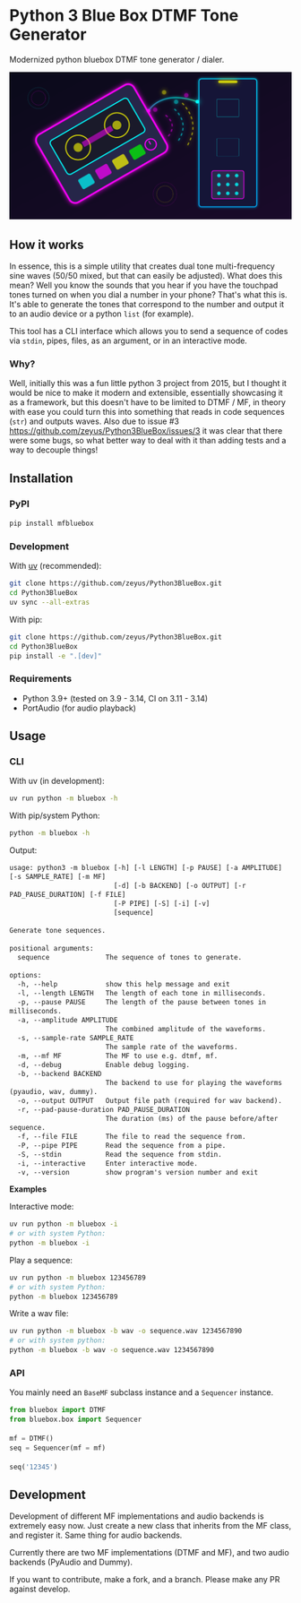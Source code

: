 # Python 3 Blue Box DTMF Tone Generator

Modernized python bluebox DTMF tone generator / dialer.

![BlueBox Phreaking](./blue-box.png)


## How it works

In essence, this is a simple utility that creates dual tone multi-frequency sine waves (50/50 mixed, but that can easily be adjusted). What does this mean? Well you know the sounds that you hear if you have the touchpad tones turned on when you dial a number in your phone? That's what this is. It's able to generate the tones that correspond to the number and output it to an audio device or a python `list` (for example).

This tool has a CLI interface which allows you to send a sequence of codes via `stdin`, pipes, files, as an argument, or in an interactive mode.

### Why?

Well, initially this was a fun little python 3 project from 2015, but I thought it would be nice to make it modern and extensible, essentially showcasing it as a framework, but this doesn't have to be limited to DTMF / MF, in theory with ease you could turn this into something that reads in code sequences (`str`) and outputs waves. Also due to issue #3 https://github.com/zeyus/Python3BlueBox/issues/3 it was clear that there were some bugs, so what better way to deal with it than adding tests and a way to decouple things!


## Installation

### PyPI

```bash
pip install mfbluebox
```

### Development

With [uv](https://github.com/astral-sh/uv) (recommended):

```bash
git clone https://github.com/zeyus/Python3BlueBox.git
cd Python3BlueBox
uv sync --all-extras
```

With pip:

```bash
git clone https://github.com/zeyus/Python3BlueBox.git
cd Python3BlueBox
pip install -e ".[dev]"
```

### Requirements

- Python 3.9+ (tested on 3.9 - 3.14, CI on 3.11 - 3.14)
- PortAudio (for audio playback)

## Usage

### CLI

With uv (in development):

```bash
uv run python -m bluebox -h
```

With pip/system Python:

```bash
python -m bluebox -h
```

Output:

```
usage: python3 -m bluebox [-h] [-l LENGTH] [-p PAUSE] [-a AMPLITUDE] [-s SAMPLE_RATE] [-m MF]
                          [-d] [-b BACKEND] [-o OUTPUT] [-r PAD_PAUSE_DURATION] [-f FILE]
                          [-P PIPE] [-S] [-i] [-v]
                          [sequence]

Generate tone sequences.

positional arguments:
  sequence              The sequence of tones to generate.

options:
  -h, --help            show this help message and exit
  -l, --length LENGTH   The length of each tone in milliseconds.
  -p, --pause PAUSE     The length of the pause between tones in milliseconds.
  -a, --amplitude AMPLITUDE
                        The combined amplitude of the waveforms.
  -s, --sample-rate SAMPLE_RATE
                        The sample rate of the waveforms.
  -m, --mf MF           The MF to use e.g. dtmf, mf.
  -d, --debug           Enable debug logging.
  -b, --backend BACKEND
                        The backend to use for playing the waveforms (pyaudio, wav, dummy).
  -o, --output OUTPUT   Output file path (required for wav backend).
  -r, --pad-pause-duration PAD_PAUSE_DURATION
                        The duration (ms) of the pause before/after sequence.
  -f, --file FILE       The file to read the sequence from.
  -P, --pipe PIPE       Read the sequence from a pipe.
  -S, --stdin           Read the sequence from stdin.
  -i, --interactive     Enter interactive mode.
  -v, --version         show program's version number and exit
```

**Examples**

Interactive mode:

```bash
uv run python -m bluebox -i
# or with system Python:
python -m bluebox -i
```

Play a sequence:

```bash
uv run python -m bluebox 123456789
# or with system Python:
python -m bluebox 123456789
```

Write a wav file:

```bash
uv run python -m bluebox -b wav -o sequence.wav 1234567890
# or with system python:
python -m bluebox -b wav -o sequence.wav 1234567890
```

### API

You mainly need an `BaseMF` subclass instance and a `Sequencer` instance.

```python
from bluebox import DTMF
from bluebox.box import Sequencer

mf = DTMF()
seq = Sequencer(mf = mf)

seq('12345')
```


## Development

Development of different MF implementations and audio backends is extremely easy now.  Just create a new class that inherits from the MF class, and register it.
Same thing for audio backends.

Currently there are two MF implementations (DTMF and MF), and two audio backends (PyAudio and Dummy).

If you want to contribute, make a fork, and a branch. Please make any PR against develop.
